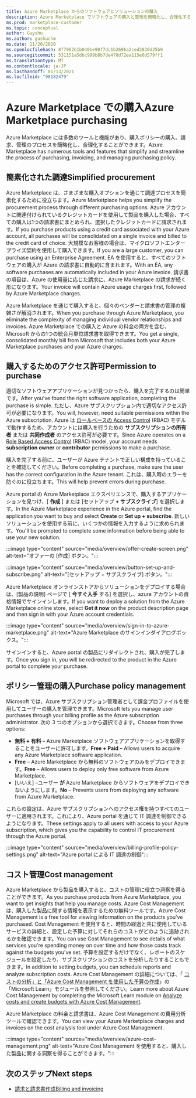 ```yaml
---
title: Azure Marketplace からのソフトウェアとソリューションの購入
description: Azure Marketplace でソフトウェアの購入と管理を簡略化し、合理化するツールについて説明します。
ms.prod: marketplace-customer
ms.topic: conceptual
author: Guyshu
ms.author: gushuchm
ms.date: 11/20/2020
ms.openlocfilehash: 8f7962b1b040be90f7dc1b2696a2ced3830d25b9
ms.sourcegitcommit: 531151a5dbc999b8b7de478d72ea115e6d579ff1
ms.translationtype: MT
ms.contentlocale: ja-JP
ms.lasthandoff: 01/13/2021
ms.locfileid: "98182479"
---
```

# <a name="azure-marketplace-purchasing"></a><span data-ttu-id="ff7c3-103">Azure Marketplace での購入</span><span class="sxs-lookup"><span data-stu-id="ff7c3-103">Azure Marketplace purchasing</span></span>

<span data-ttu-id="ff7c3-104">Azure Marketplace には多数のツールと機能があり、購入ポリシーの購入、請求、管理のプロセスを簡略化し、合理化することができます。</span><span class="sxs-lookup"><span data-stu-id="ff7c3-104">Azure Marketplace has numerous tools and features that simplify and streamline the process of purchasing, invoicing, and managing purchasing policy.</span></span>

## <a name="simplified-procurement"></a><span data-ttu-id="ff7c3-105">簡素化された調達</span><span class="sxs-lookup"><span data-stu-id="ff7c3-105">Simplified procurement</span></span>

<span data-ttu-id="ff7c3-106">Azure Marketplace は、さまざまな購入オプションを通じて調達プロセスを簡素化するために役立ちます。</span><span class="sxs-lookup"><span data-stu-id="ff7c3-106">Azure Marketplace helps you simplify the procurement process through different purchasing options.</span></span> <span data-ttu-id="ff7c3-107">Azure アカウントに関連付けられているクレジットカードを使用して製品を購入した場合、すべての購入は1つの請求書にまとめられ、選択したクレジットカードに請求されます。</span><span class="sxs-lookup"><span data-stu-id="ff7c3-107">If you purchase products using a credit card associated with your Azure account, all purchases will be consolidated on a single invoice and billed to the credit card of choice.</span></span> <span data-ttu-id="ff7c3-108">大規模なお客様の場合は、マイクロソフトエンタープライズ契約を使用して購入できます。</span><span class="sxs-lookup"><span data-stu-id="ff7c3-108">If you are a large customer, you can purchase using an Enterprise Agreement.</span></span> <span data-ttu-id="ff7c3-109">EA を使用すると、すべてのソフトウェアの購入が Azure の請求書に自動的に含まれます。</span><span class="sxs-lookup"><span data-stu-id="ff7c3-109">With an EA, any software purchases are automatically included in your Azure invoice.</span></span> <span data-ttu-id="ff7c3-110">請求書の項目は、Azure の使用量に応じた請求に、Azure Marketplace の請求が続く形になります。</span><span class="sxs-lookup"><span data-stu-id="ff7c3-110">Your invoice will contain Azure usage charges first, followed by Azure Marketplace charges.</span></span>

<span data-ttu-id="ff7c3-111">Azure Marketplace を通じて購入すると、個々のベンダーと請求書の管理の複雑さが解消されます。</span><span class="sxs-lookup"><span data-stu-id="ff7c3-111">When you purchase through Azure Marketplace, you eliminate the complexity of managing individual vendor relationships and invoices.</span></span> <span data-ttu-id="ff7c3-112">Azure Marketplace での購入と Azure の料金の両方を含む、Microsoft からの1つの統合月単位請求書を取得できます。</span><span class="sxs-lookup"><span data-stu-id="ff7c3-112">You get a single, consolidated monthly bill from Microsoft that includes both your Azure Marketplace purchases and your Azure charges.</span></span>

## <a name="permission-to-purchase"></a><span data-ttu-id="ff7c3-113">購入するためのアクセス許可</span><span class="sxs-lookup"><span data-stu-id="ff7c3-113">Permission to purchase</span></span>

<span data-ttu-id="ff7c3-114">適切なソフトウェアアプリケーションが見つかったら、購入を完了するのは簡単です。</span><span class="sxs-lookup"><span data-stu-id="ff7c3-114">After you've found the right software application, completing the purchase is simple.</span></span> <span data-ttu-id="ff7c3-115">ただし、Azure サブスクリプション内で適切なアクセス許可が必要になります。</span><span class="sxs-lookup"><span data-stu-id="ff7c3-115">You will, however, need suitable permissions within the Azure subscription.</span></span> <span data-ttu-id="ff7c3-116">Azure は [ロールベースの Access Control](/azure/role-based-access-control/overview) (RBAC) モデルで動作するため、アカウントには購入を行うための **サブスクリプションの所有者** または **共同作成者** のアクセス許可が必要です。</span><span class="sxs-lookup"><span data-stu-id="ff7c3-116">Since Azure operates on a [Role Based Access Control](/azure/role-based-access-control/overview) (RBAC) model, your account needs **subscription owner** or **contributor** permissions to make a purchase.</span></span>

<span data-ttu-id="ff7c3-117">購入を完了する前に、ユーザーが Azure テナントで正しい構成を持っていることを確認してください。</span><span class="sxs-lookup"><span data-stu-id="ff7c3-117">Before completing a purchase, make sure the user has the correct configuration in the Azure tenant.</span></span> <span data-ttu-id="ff7c3-118">これは、購入時のエラーを防ぐのに役立ちます。</span><span class="sxs-lookup"><span data-stu-id="ff7c3-118">This will help prevent errors during purchase.</span></span>

<span data-ttu-id="ff7c3-119">Azure portal の Azure Marketplace エクスペリエンスで、購入するアプリケーションを見つけ、[ **作成** ] または [セットアップ **+ サブスクライブ**] を選択します。</span><span class="sxs-lookup"><span data-stu-id="ff7c3-119">In the Azure Marketplace experience in the Azure portal, find the application you want to buy and select **Create** or **Set up + subscribe**.</span></span> <span data-ttu-id="ff7c3-120">新しいソリューションを使用する前に、いくつかの情報を入力するように求められます。</span><span class="sxs-lookup"><span data-stu-id="ff7c3-120">You'll be prompted to complete some information before being able to use your new solution.</span></span>

:::image type="content" source="media/overview/offer-create-screen.png" alt-text="オファーの [作成] ボタン。":::

:::image type="content" source="media/overview/button-set-up-and-subscribe.png" alt-text="[セットアップ + サブスクライブ] ボタン。":::

<span data-ttu-id="ff7c3-123">Azure Marketplace オンラインストアからソリューションをデプロイする場合は、[製品の説明] ページで [ **今すぐ入手** する] を選択し、azure アカウントの資格情報でサインインします。</span><span class="sxs-lookup"><span data-stu-id="ff7c3-123">If you want to deploy a solution from the Azure Marketplace online store, select **Get it now** on the product description page and then sign in with your Azure account credentials.</span></span>

:::image type="content" source="media/overview/sign-in-to-azure-marketplace.png" alt-text="Azure Marketplace のサインインダイアログボックス。":::

<span data-ttu-id="ff7c3-125">サインインすると、Azure portal の製品にリダイレクトされ、購入が完了します。</span><span class="sxs-lookup"><span data-stu-id="ff7c3-125">Once you sign in, you will be redirected to the product in the Azure portal to complete your purchase.</span></span>

## <a name="purchase-policy-management"></a><span data-ttu-id="ff7c3-126">ポリシー管理の購入</span><span class="sxs-lookup"><span data-stu-id="ff7c3-126">Purchase policy management</span></span>

<span data-ttu-id="ff7c3-127">Microsoft では、Azure サブスクリプション管理者として課金プロファイルを使用してユーザーの購入を管理できます。</span><span class="sxs-lookup"><span data-stu-id="ff7c3-127">Microsoft lets you manage user purchases through your billing profile as the Azure subscription administrator.</span></span> <span data-ttu-id="ff7c3-128">次の 3 つのオプションから選択できます。</span><span class="sxs-lookup"><span data-stu-id="ff7c3-128">Choose from three options:</span></span>

- <span data-ttu-id="ff7c3-129">**無料 + 有料** – Azure Marketplace ソフトウェアアプリケーションを取得することをユーザーに許可します。</span><span class="sxs-lookup"><span data-stu-id="ff7c3-129">**Free + Paid** – Allows users to acquire any Azure Marketplace software application.</span></span>
- <span data-ttu-id="ff7c3-130">**Free** – Azure Marketplace から無料のソフトウェアのみをデプロイできます。</span><span class="sxs-lookup"><span data-stu-id="ff7c3-130">**Free** – Allows users to deploy only free software from Azure Marketplace.</span></span>
- <span data-ttu-id="ff7c3-131">[いいえ] –ユーザー **が** Azure Marketplace からソフトウェアをデプロイできないようにします。</span><span class="sxs-lookup"><span data-stu-id="ff7c3-131">**No** – Prevents users from deploying any software from Azure Marketplace.</span></span>

<span data-ttu-id="ff7c3-132">これらの設定は、Azure サブスクリプションへのアクセス権を持つすべてのユーザーに適用されます。これにより、Azure portal を通じて IT 調達を制御できるようになります。</span><span class="sxs-lookup"><span data-stu-id="ff7c3-132">These settings apply to all users with access to your Azure subscription, which gives you the capability to control IT procurement through the Azure portal.</span></span>

:::image type="content" source="media/overview/billing-profile-policy-settings.png" alt-text="Azure portal による IT 調達の制御":::

## <a name="cost-management"></a><span data-ttu-id="ff7c3-134">コスト管理</span><span class="sxs-lookup"><span data-stu-id="ff7c3-134">Cost management</span></span>

<span data-ttu-id="ff7c3-135">Azure Marketplace から製品を購入すると、コストの管理に役立つ洞察を得ることができます。</span><span class="sxs-lookup"><span data-stu-id="ff7c3-135">As you purchase products from Azure Marketplace, you want to get insights that help you manage costs.</span></span> <span data-ttu-id="ff7c3-136">Azure Cost Management は、購入した製品に関する情報を表示するための無料ツールです。</span><span class="sxs-lookup"><span data-stu-id="ff7c3-136">Azure Cost Management is a free tool for viewing information on the products you've purchased.</span></span> <span data-ttu-id="ff7c3-137">Cost Management を使用すると、時間の経過と共に使用しているサービスの詳細と、設定した予算に対してそれらのコストがどのように追跡されるかを確認できます。</span><span class="sxs-lookup"><span data-stu-id="ff7c3-137">You can use Cost Management to see details of what services you're spending money on over time and how those costs track against the budgets you've set.</span></span> <span data-ttu-id="ff7c3-138">予算を設定するだけでなく、レポートのスケジュールを設定したり、サブスクリプションのコストを分析したりすることもできます。</span><span class="sxs-lookup"><span data-stu-id="ff7c3-138">In addition to setting budgets, you can schedule reports and analyze subscription costs.</span></span> <span data-ttu-id="ff7c3-139">Azure Cost Management の詳細については、「 [コストの分析」と「Azure Cost Management を使用した予算の作成](/learn/modules/analyze-costs-create-budgets-azure-cost-management/)」の「Microsoft Learn」モジュールを参照してください。</span><span class="sxs-lookup"><span data-stu-id="ff7c3-139">Learn more about Azure Cost Management by completing the Microsoft Learn module on [Analyze costs and create budgets with Azure Cost Management](/learn/modules/analyze-costs-create-budgets-azure-cost-management/).</span></span>

<span data-ttu-id="ff7c3-140">Azure Marketplace の料金と請求書は、Azure Cost Management の費用分析ツールで確認できます。</span><span class="sxs-lookup"><span data-stu-id="ff7c3-140">You can view your Azure Marketplace charges and invoices on the cost analysis tool under Azure Cost Management.</span></span>

:::image type="content" source="media/overview/azure-cost-management.png" alt-text="Azure Cost Management を使用すると、購入した製品に関する洞察を得ることができます。":::

## <a name="next-steps"></a><span data-ttu-id="ff7c3-142">次のステップ</span><span class="sxs-lookup"><span data-stu-id="ff7c3-142">Next steps</span></span>

- [<span data-ttu-id="ff7c3-143">請求と請求書作成</span><span class="sxs-lookup"><span data-stu-id="ff7c3-143">Billing and invoicing</span></span>](billing-invoicing.md)